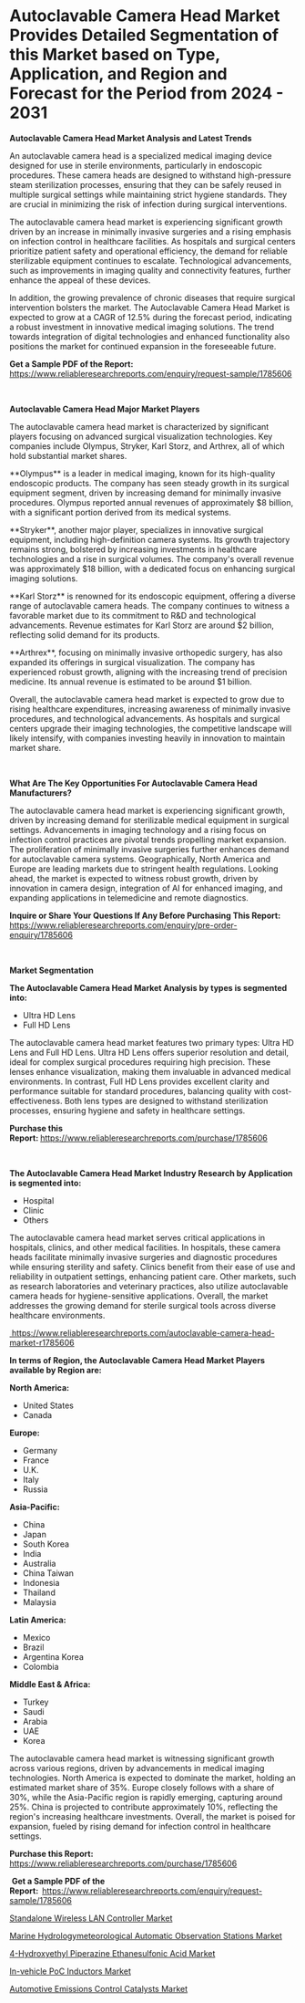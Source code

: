 <p><h1>Autoclavable Camera Head Market Provides Detailed Segmentation of this Market based on Type, Application, and Region and Forecast for the Period from 2024 - 2031</h1></p><p><strong>Autoclavable Camera Head Market Analysis and Latest Trends</strong></p>
<p><p>An autoclavable camera head is a specialized medical imaging device designed for use in sterile environments, particularly in endoscopic procedures. These camera heads are designed to withstand high-pressure steam sterilization processes, ensuring that they can be safely reused in multiple surgical settings while maintaining strict hygiene standards. They are crucial in minimizing the risk of infection during surgical interventions.</p><p>The autoclavable camera head market is experiencing significant growth driven by an increase in minimally invasive surgeries and a rising emphasis on infection control in healthcare facilities. As hospitals and surgical centers prioritize patient safety and operational efficiency, the demand for reliable sterilizable equipment continues to escalate. Technological advancements, such as improvements in imaging quality and connectivity features, further enhance the appeal of these devices.</p><p>In addition, the growing prevalence of chronic diseases that require surgical intervention bolsters the market. The Autoclavable Camera Head Market is expected to grow at a CAGR of 12.5% during the forecast period, indicating a robust investment in innovative medical imaging solutions. The trend towards integration of digital technologies and enhanced functionality also positions the market for continued expansion in the foreseeable future.</p></p>
<p><strong>Get a Sample PDF of the Report:&nbsp;</strong> <a href="https://www.reliableresearchreports.com/enquiry/request-sample/1785606?utm_campaign=117&utm_medium=2&utm_source=Github&utm_content=ia&utm_term=27122024&utm_id=autoclavable-camera-head">https://www.reliableresearchreports.com/enquiry/request-sample/1785606</a></p>
<p>&nbsp;</p>
<p><strong>Autoclavable Camera Head Major Market Players</strong></p>
<p><p>The autoclavable camera head market is characterized by significant players focusing on advanced surgical visualization technologies. Key companies include Olympus, Stryker, Karl Storz, and Arthrex, all of which hold substantial market shares. </p><p>**Olympus** is a leader in medical imaging, known for its high-quality endoscopic products. The company has seen steady growth in its surgical equipment segment, driven by increasing demand for minimally invasive procedures. Olympus reported annual revenues of approximately $8 billion, with a significant portion derived from its medical systems.</p><p>**Stryker**, another major player, specializes in innovative surgical equipment, including high-definition camera systems. Its growth trajectory remains strong, bolstered by increasing investments in healthcare technologies and a rise in surgical volumes. The company's overall revenue was approximately $18 billion, with a dedicated focus on enhancing surgical imaging solutions.</p><p>**Karl Storz** is renowned for its endoscopic equipment, offering a diverse range of autoclavable camera heads. The company continues to witness a favorable market due to its commitment to R&D and technological advancements. Revenue estimates for Karl Storz are around $2 billion, reflecting solid demand for its products.</p><p>**Arthrex**, focusing on minimally invasive orthopedic surgery, has also expanded its offerings in surgical visualization. The company has experienced robust growth, aligning with the increasing trend of precision medicine. Its annual revenue is estimated to be around $1 billion.</p><p>Overall, the autoclavable camera head market is expected to grow due to rising healthcare expenditures, increasing awareness of minimally invasive procedures, and technological advancements. As hospitals and surgical centers upgrade their imaging technologies, the competitive landscape will likely intensify, with companies investing heavily in innovation to maintain market share.</p></p>
<p>&nbsp;</p>
<p><strong>What Are The Key Opportunities For Autoclavable Camera Head Manufacturers?</strong></p>
<p><p>The autoclavable camera head market is experiencing significant growth, driven by increasing demand for sterilizable medical equipment in surgical settings. Advancements in imaging technology and a rising focus on infection control practices are pivotal trends propelling market expansion. The proliferation of minimally invasive surgeries further enhances demand for autoclavable camera systems. Geographically, North America and Europe are leading markets due to stringent health regulations. Looking ahead, the market is expected to witness robust growth, driven by innovation in camera design, integration of AI for enhanced imaging, and expanding applications in telemedicine and remote diagnostics.</p></p>
<p><strong>Inquire or Share Your Questions If Any Before Purchasing This Report:</strong> <a href="https://www.reliableresearchreports.com/enquiry/pre-order-enquiry/1785606?utm_campaign=117&utm_medium=2&utm_source=Github&utm_content=ia&utm_term=27122024&utm_id=autoclavable-camera-head">https://www.reliableresearchreports.com/enquiry/pre-order-enquiry/1785606</a></p>
<p>&nbsp;</p>
<p><strong>Market Segmentation</strong></p>
<p><strong>The Autoclavable Camera Head Market Analysis by types is segmented into:</strong></p>
<p><ul><li>Ultra HD Lens</li><li>Full HD Lens</li></ul></p>
<p><p>The autoclavable camera head market features two primary types: Ultra HD Lens and Full HD Lens. Ultra HD Lens offers superior resolution and detail, ideal for complex surgical procedures requiring high precision. These lenses enhance visualization, making them invaluable in advanced medical environments. In contrast, Full HD Lens provides excellent clarity and performance suitable for standard procedures, balancing quality with cost-effectiveness. Both lens types are designed to withstand sterilization processes, ensuring hygiene and safety in healthcare settings.</p></p>
<p><strong>Purchase this Report:&nbsp;</strong><a href="https://www.reliableresearchreports.com/purchase/1785606?utm_campaign=117&utm_medium=2&utm_source=Github&utm_content=ia&utm_term=27122024&utm_id=autoclavable-camera-head">https://www.reliableresearchreports.com/purchase/1785606</a></p>
<p>&nbsp;</p>
<p><strong>The Autoclavable Camera Head Market Industry Research by Application is segmented into:</strong></p>
<p><ul><li>Hospital</li><li>Clinic</li><li>Others</li></ul></p>
<p><p>The autoclavable camera head market serves critical applications in hospitals, clinics, and other medical facilities. In hospitals, these camera heads facilitate minimally invasive surgeries and diagnostic procedures while ensuring sterility and safety. Clinics benefit from their ease of use and reliability in outpatient settings, enhancing patient care. Other markets, such as research laboratories and veterinary practices, also utilize autoclavable camera heads for hygiene-sensitive applications. Overall, the market addresses the growing demand for sterile surgical tools across diverse healthcare environments.</p></p>
<p><a href="https://www.reliableresearchreports.com/autoclavable-camera-head-market-r1785606?utm_campaign=117&utm_medium=2&utm_source=Github&utm_content=ia&utm_term=27122024&utm_id=autoclavable-camera-head">&nbsp;https://www.reliableresearchreports.com/autoclavable-camera-head-market-r1785606</a></p>
<p><strong>In terms of Region, the Autoclavable Camera Head Market Players available by Region are:</strong></p>
<p>
    <p> <strong> North America: </strong>
        <ul>
            <li>United States</li>
            <li>Canada</li>
        </ul>
        </p> 
    <p> <strong> Europe: </strong>
        <ul>
            <li>Germany</li>
            <li>France</li>
            <li>U.K.</li>
            <li>Italy</li>
            <li>Russia</li>
        </ul>
        </p> 
    <p> <strong> Asia-Pacific: </strong>
        <ul>
            <li>China</li>
            <li>Japan</li>
            <li>South Korea</li>
            <li>India</li>
            <li>Australia</li>
            <li>China Taiwan</li>
            <li>Indonesia</li>
            <li>Thailand</li>
            <li>Malaysia</li>
        </ul>
        </p> 
    <p> <strong> Latin America: </strong>
        <ul>
            <li>Mexico</li>
            <li>Brazil</li>
            <li>Argentina Korea</li>
            <li>Colombia</li>
        </ul>
        </p> 
    <p> <strong> Middle East & Africa: </strong>
        <ul>
            <li>Turkey</li>
            <li>Saudi</li>
            <li>Arabia</li>
            <li>UAE</li>
            <li>Korea</li>
        </ul>
    </p>
    </p>
<p><p>The autoclavable camera head market is witnessing significant growth across various regions, driven by advancements in medical imaging technologies. North America is expected to dominate the market, holding an estimated market share of 35%. Europe closely follows with a share of 30%, while the Asia-Pacific region is rapidly emerging, capturing around 25%. China is projected to contribute approximately 10%, reflecting the region's increasing healthcare investments. Overall, the market is poised for expansion, fueled by rising demand for infection control in healthcare settings.</p></p>
<p><strong>Purchase this Report: </strong><a href="https://www.reliableresearchreports.com/purchase/1785606?utm_campaign=117&utm_medium=2&utm_source=Github&utm_content=ia&utm_term=27122024&utm_id=autoclavable-camera-head">https://www.reliableresearchreports.com/purchase/1785606</a></p>
<p>&nbsp;<strong>Get a Sample PDF of the Report:&nbsp;&nbsp;</strong><a href="https://www.reliableresearchreports.com/enquiry/request-sample/1785606?utm_campaign=117&utm_medium=2&utm_source=Github&utm_content=ia&utm_term=27122024&utm_id=autoclavable-camera-head">https://www.reliableresearchreports.com/enquiry/request-sample/1785606</a></p>
<p><strong></strong></p>
<p><p><a href="https://github.com/HobertDavis43/Market-Research-Report-List-1/blob/main/standalone-wireless-lan-controller-market.md?utm_campaign=117&utm_medium=2&utm_source=Github&utm_content=ia&utm_term=27122024&utm_id=autoclavable-camera-head">Standalone Wireless LAN Controller Market</a></p><p><a href="https://github.com/arvelm4nthig/Market-Research-Report-List-1/blob/main/marine-hydrologymeteorological-automatic-observation-stations-market.md?utm_campaign=117&utm_medium=2&utm_source=Github&utm_content=ia&utm_term=27122024&utm_id=autoclavable-camera-head">Marine Hydrologymeteorological Automatic Observation Stations Market</a></p><p><a href="https://github.com/jaquelynhasenaue8/Market-Research-Report-List-1/blob/main/4-hydroxyethyl-piperazine-ethanesulfonic-acid-market.md?utm_campaign=117&utm_medium=2&utm_source=Github&utm_content=ia&utm_term=27122024&utm_id=autoclavable-camera-head">4-Hydroxyethyl Piperazine Ethanesulfonic Acid Market</a></p><p><a href="https://github.com/zuccoshenna242/Market-Research-Report-List-1/blob/main/in-vehicle-poc-inductors-market.md?utm_campaign=117&utm_medium=2&utm_source=Github&utm_content=ia&utm_term=27122024&utm_id=autoclavable-camera-head">In-vehicle PoC Inductors Market</a></p><p><a href="https://github.com/AlisaRowe24/Market-Research-Report-List-1/blob/main/automotive-emissions-control-catalysts-market.md?utm_campaign=117&utm_medium=2&utm_source=Github&utm_content=ia&utm_term=27122024&utm_id=autoclavable-camera-head">Automotive Emissions Control Catalysts Market</a></p></p>